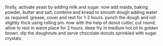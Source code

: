 firstly, activate yeast by adding milk and sugar.
now add maida, baking powder, butter and salt.
combine and knead to smooth dough adding water as required.
grease, cover and rest for 1-2 hours.
punch the dough and roll slightly thick using rolling pin.
now with the help of donut cutter, cut round.
allow to rest in warm place for 2 hours.
deep fry in medium hot oil to golden brown.
dip the doughnuts and serve chocolate donuts sprinkled with sugar crystals.
